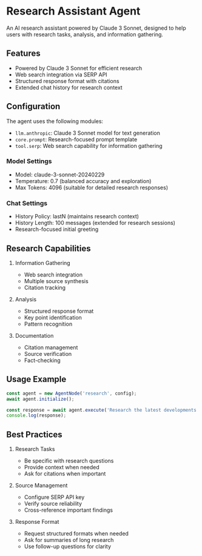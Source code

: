 # Research Assistant Agent

An AI research assistant powered by Claude 3 Sonnet, designed to help users with research tasks, analysis, and information gathering.

## Features

- Powered by Claude 3 Sonnet for efficient research
- Web search integration via SERP API
- Structured response format with citations
- Extended chat history for research context

## Configuration

The agent uses the following modules:
- `llm.anthropic`: Claude 3 Sonnet model for text generation
- `core.prompt`: Research-focused prompt template
- `tool.serp`: Web search capability for information gathering

### Model Settings
- Model: claude-3-sonnet-20240229
- Temperature: 0.7 (balanced accuracy and exploration)
- Max Tokens: 4096 (suitable for detailed research responses)

### Chat Settings
- History Policy: lastN (maintains research context)
- History Length: 100 messages (extended for research sessions)
- Research-focused initial greeting

## Research Capabilities

1. Information Gathering
   - Web search integration
   - Multiple source synthesis
   - Citation tracking

2. Analysis
   - Structured response format
   - Key point identification
   - Pattern recognition

3. Documentation
   - Citation management
   - Source verification
   - Fact-checking

## Usage Example

```typescript
const agent = new AgentNode('research', config);
await agent.initialize();

const response = await agent.execute('Research the latest developments in quantum computing.');
console.log(response);
```

## Best Practices

1. Research Tasks
   - Be specific with research questions
   - Provide context when needed
   - Ask for citations when important

2. Source Management
   - Configure SERP API key
   - Verify source reliability
   - Cross-reference important findings

3. Response Format
   - Request structured formats when needed
   - Ask for summaries of long research
   - Use follow-up questions for clarity 
 